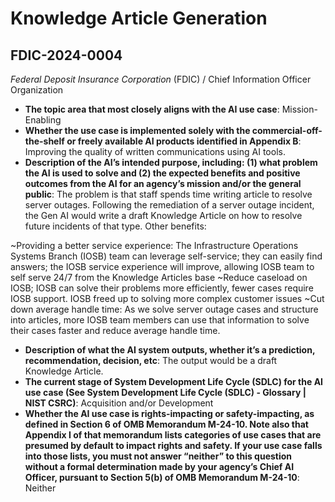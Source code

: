 # Knowledge Article Generation
## FDIC-2024-0004
_Federal Deposit Insurance Corporation_ (FDIC) / Chief Information Officer Organization


+ **The topic area that most closely aligns with the AI use case**: Mission-Enabling
+ **Whether the use case is implemented solely with the commercial-off-the-shelf or freely available AI products identified in Appendix B**: Improving the quality of written communications using AI tools.
+ **Description of the AI’s intended purpose, including: (1) what problem the AI is used to solve and (2) the expected benefits and positive outcomes from the AI for an agency’s mission and/or the general public**: The problem is that staff spends time writing article to resolve server outages.
Following the remediation of a server outage incident, the Gen AI would write a draft Knowledge Article on how to resolve future incidents of that type. Other benefits:

~Providing a better service experience: The Infrastructure Operations Systems Branch (IOSB) team can leverage self-service; they can easily find answers; the IOSB service experience will improve, allowing IOSB team to self serve 24/7 from the Knowledge Articles base
~Reduce caseload on IOSB; IOSB can solve their problems more efficiently, fewer cases require IOSB support. IOSB freed up to solving more complex customer issues
~Cut down average handle time: As we solve server outage cases and structure into articles, more IOSB team members can use that information to solve their cases faster and reduce average handle time.
+ **Description of what the AI system outputs, whether it’s a prediction, recommendation, decision, etc**: The output would be a draft Knowledge Article.
+ **The current stage of System Development Life Cycle (SDLC) for the AI use case (See System Development Life Cycle (SDLC) - Glossary | NIST CSRC)**: Acquisition and/or Development
+ **Whether the AI use case is rights-impacting or safety-impacting, as defined in Section 6 of OMB Memorandum M-24-10. Note also that Appendix I of that memorandum lists categories of use cases that are presumed by default to impact rights and safety. If your use case falls into those lists, you must not answer “neither” to this question without a formal determination made by your agency’s Chief AI Officer, pursuant to Section 5(b) of OMB Memorandum M-24-10**: Neither